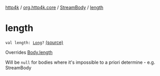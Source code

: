 [http4k](../../index.md) / [org.http4k.core](../index.md) / [StreamBody](index.md) / [length](./length.md)

# length

`val length: `[`Long`](https://kotlinlang.org/api/latest/jvm/stdlib/kotlin/-long/index.html)`?` [(source)](https://github.com/http4k/http4k/blob/master/http4k-core/src/main/kotlin/org/http4k/core/http.kt#L63)

Overrides [Body.length](../-body/length.md)

Will be `null` for bodies where it's impossible to a priori determine - e.g. StreamBody

